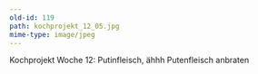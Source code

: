 ```yaml
---
old-id: 119
path: kochprojekt_12_05.jpg
mime-type: image/jpeg
---
```

Kochprojekt Woche 12:
Putinfleisch, ähhh Putenfleisch anbraten
